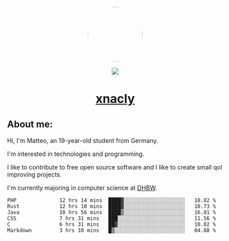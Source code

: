 <p align="center">
  <img style="border-radius: 100px" width="128" height="128" src="https://avatars.githubusercontent.com/u/47723417?v=4"/>
</p>
<p align="center">
  <img src="https://komarev.com/ghpvc/?username=xnacly&&style=flat-square"/>
</p>

<h1 align="center"><a href="https://xnacly.me/"> xnacly</a> </h1>

<h2> About me:</h2>

<p>Hi, I'm Matteo, an 19-year-old student from Germany. </p>
<p>I'm interested in technologies and programming.</p>
<p>I like to contribute to free open source software and I like to create small qol improving projects.</p>
<p>I'm currently majoring in computer science at <a href="https://www.dhbw.de/startseite">DHBW</a>.</p>

<!--START_SECTION:waka-->

```text
PHP              12 hrs 14 mins  ████▓░░░░░░░░░░░░░░░░░░░░   18.82 %
Rust             12 hrs 10 mins  ████▓░░░░░░░░░░░░░░░░░░░░   18.73 %
Java             10 hrs 56 mins  ████▒░░░░░░░░░░░░░░░░░░░░   16.81 %
CSS              7 hrs 31 mins   ███░░░░░░░░░░░░░░░░░░░░░░   11.56 %
C                6 hrs 31 mins   ██▓░░░░░░░░░░░░░░░░░░░░░░   10.02 %
Markdown         3 hrs 10 mins   █▒░░░░░░░░░░░░░░░░░░░░░░░   04.88 %
```

<!--END_SECTION:waka-->

